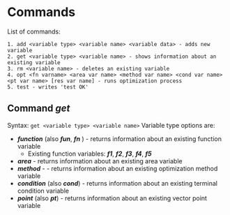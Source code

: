 # Commands

List of commands:
```
1. add <variable type> <variable name> <variable data> - adds new variable
2. get <variable type> <variable name> - shows information about an existing variable
3. rm <variable name> - deletes an existing variable
4. opt <fn varname> <area var name> <method var name> <cond var name> <pt var name> [res var name] - runs optimization process
5. test - writes 'test OK'
``` 

## Command *get*
Syntax: ```get <variable type> <variable name>```
Variable type options are:
* **_function_** (also **_fun_**, **_fn_** ) - returns information about an existing function variable
  + Existing function variables: **_f1_**, **_f2_**, **_f3_**, **_f4_**, **_f5_**
* **_area_**  - returns information about an existing area variable
* **_method_** -  - returns information about an existing optimization method variable
* **_condition_** (also **_cond_**)  - returns information about an existing terminal condition variable
* **_point_** (also **_pt_**)  - returns information about an existing vector point variable
